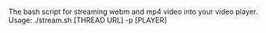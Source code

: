 The bash script for streaming webm and mp4 video into your video player.
Usage: ./stream.sh [THREAD URL] -p [PLAYER]
